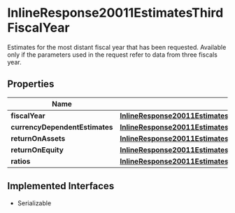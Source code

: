 

# InlineResponse20011EstimatesThirdFiscalYear

Estimates for the most distant fiscal year that has been requested. Available only if the parameters used in the request refer to data from three fiscals year.

## Properties

Name | Type | Description | Notes
------------ | ------------- | ------------- | -------------
**fiscalYear** | [**InlineResponse20011EstimatesFirstFiscalYearFiscalYear**](InlineResponse20011EstimatesFirstFiscalYearFiscalYear.md) |  |  [optional]
**currencyDependentEstimates** | [**InlineResponse20011EstimatesFirstFiscalYearCurrencyDependentEstimates**](InlineResponse20011EstimatesFirstFiscalYearCurrencyDependentEstimates.md) |  |  [optional]
**returnOnAssets** | [**InlineResponse20011EstimatesFirstFiscalYearReturnOnAssets**](InlineResponse20011EstimatesFirstFiscalYearReturnOnAssets.md) |  |  [optional]
**returnOnEquity** | [**InlineResponse20011EstimatesFirstFiscalYearReturnOnEquity**](InlineResponse20011EstimatesFirstFiscalYearReturnOnEquity.md) |  |  [optional]
**ratios** | [**InlineResponse20011EstimatesFirstFiscalYearRatios**](InlineResponse20011EstimatesFirstFiscalYearRatios.md) |  |  [optional]


## Implemented Interfaces

* Serializable


